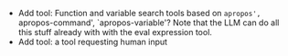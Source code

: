 - Add tool: Function and variable search tools based on `apropos',
 `apropos-command', `apropos-variable'? Note that the LLM can do all this
 stuff already with with the eval expression tool.
- Add tool: a tool requesting human input
